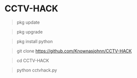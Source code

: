 # CCTV-HACK


>pkg update

>pkg upgrade

>pkg install python

>git clone https://github.com/Knownasjohnn/CCTV-HACK

>cd CCTV-HACK

>python cctvhack.py
